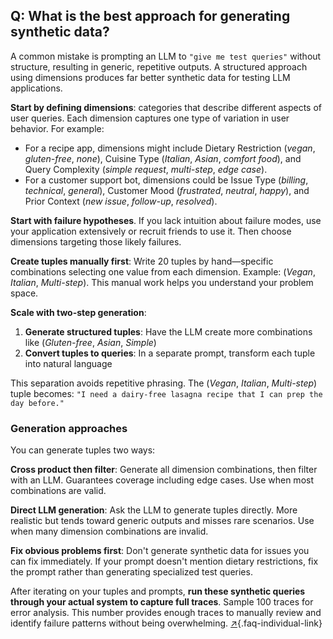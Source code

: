 ## Q: What is the best approach for generating synthetic data?

A common mistake is prompting an LLM to `"give me test queries"` without structure, resulting in generic, repetitive outputs. A structured approach using dimensions produces far better synthetic data for testing LLM applications.

**Start by defining dimensions**: categories that describe different aspects of user queries. Each dimension captures one type of variation in user behavior. For example:

- For a recipe app, dimensions might include Dietary Restriction (*vegan*, *gluten-free*, *none*), Cuisine Type (*Italian*, *Asian*, *comfort food*), and Query Complexity (*simple request*, *multi-step*, *edge case*). 
- For a customer support bot, dimensions could be Issue Type (*billing*, *technical*, *general*), Customer Mood (*frustrated*, *neutral*, *happy*), and Prior Context (*new issue*, *follow-up*, *resolved*).

**Start with failure hypotheses**. If you lack intuition about failure modes, use your application extensively or recruit friends to use it. Then choose dimensions targeting those likely failures.

**Create tuples manually first**: Write 20 tuples by hand—specific combinations selecting one value from each dimension. Example: (*Vegan*, *Italian*, *Multi-step*). This manual work helps you understand your problem space.

**Scale with two-step generation**:

1. **Generate structured tuples**: Have the LLM create more combinations like (*Gluten-free*, *Asian*, *Simple*)
2. **Convert tuples to queries**: In a separate prompt, transform each tuple into natural language

This separation avoids repetitive phrasing. The (*Vegan*, *Italian*, *Multi-step*) tuple becomes: `"I need a dairy-free lasagna recipe that I can prep the day before."`

### Generation approaches

You can generate tuples two ways:

**Cross product then filter**: Generate all dimension combinations, then filter with an LLM. Guarantees coverage including edge cases. Use when most combinations are valid.

**Direct LLM generation**: Ask the LLM to generate tuples directly. More realistic but tends toward generic outputs and misses rare scenarios. Use when many dimension combinations are invalid.

**Fix obvious problems first**: Don't generate synthetic data for issues you can fix immediately. If your prompt doesn't mention dietary restrictions, fix the prompt rather than generating specialized test queries.

After iterating on your tuples and prompts, **run these synthetic queries through your actual system to capture full traces**. Sample 100 traces for error analysis. This number provides enough traces to manually review and identify failure patterns without being overwhelming. [↗](/blog/posts/evals-faq/what-is-the-best-approach-for-generating-synthetic-data.html){.faq-individual-link}